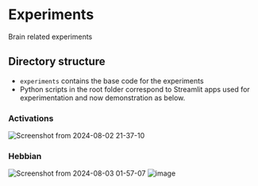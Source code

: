 # Experiments
Brain related experiments

## Directory structure
- `experiments` contains the base code for the experiments
- Python scripts in the root folder correspond to Streamlit apps used for experimentation and now demonstration as below.

### Activations
![Screenshot from 2024-08-02 21-37-10](https://github.com/user-attachments/assets/442aa334-fbac-4f9f-8354-cf70de424e13)

### Hebbian
![Screenshot from 2024-08-03 01-57-07](https://github.com/user-attachments/assets/3252c927-cb86-4217-826d-5b3bc82ee486)
![image](https://github.com/user-attachments/assets/7442f696-12d6-4a5c-95fe-69929e6b118d)
